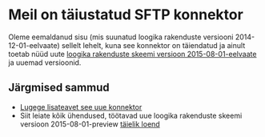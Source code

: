 <properties
    pageTitle="Loogika rakendustes kasutamisega SFTP | Microsoft Azure'i rakendust Service"
    description="Kuidas luua ja SFTP konnektor või API rakenduse konfigureerimine ja kasutamine loogika rakenduse teenuses Azure rakenduse"
    authors="msftman"
    manager="erikre"
    editor=""
    services="logic-apps"
    documentationCenter=""/>

<tags
    ms.service="logic-apps"
    ms.workload="integration"
    ms.tgt_pltfrm="na"
    ms.devlang="na"
    ms.topic="article"
    ms.date="04/19/2016"
    ms.author="deonhe"/>

# <a name="weve-improved-the-sftp-connector"></a>Meil on täiustatud SFTP konnektor 

Oleme eemaldanud sisu (mis suunatud loogika rakenduste versiooni 2014-12-01-eelvaate) sellelt lehelt, kuna see konnektor on täiendatud ja ainult toetab nüüd uute [loogika rakenduste skeemi versioon 2015-08-01-eelvaate](./app-service-logic-schema-2015-08-01.md) ja uuemad versioonid. 


## <a name="next-steps"></a>Järgmised sammud    

- [Lugege lisateavet see uue konnektor](../connectors/connectors-create-api-sftp.md)
- Siit leiate kõik ühendused, töötavad uue loogika rakenduste skeemi versioon 2015-08-01-preview [täielik loend](../connectors/apis-list.md)  